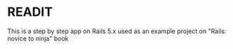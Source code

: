 # READIT

This is a step by step app on Rails 5.x used as an example project on "Rails: novice to ninja" book
